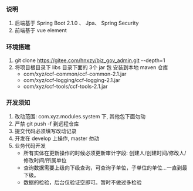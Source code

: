 ### 说明
1. 后端基于 Spring Boot 2.1.0 、 Jpa、 Spring Security
2. 前端基于 vue element

### 环境搭建
1. git clone https://gitee.com/hnxzy/biz_gov_admin.git --depth=1
2. 将项目根目录下 libs 目录下面的 3个 jar 包 安装到本地 maven 仓库 
    - com/xyz/ccf-common/ccf-common-2.1.jar
    - com/xyz/ccf-logging/ccf-logging-2.1.jar
    - com/xyz/ccf-tools/ccf-tools-2.1.jar
    
### 开发须知
1. 改动范围: com.xyz.modules.system 下, 其他包下面勿动
2. 严禁 git push -f 到远程仓库
3. 提交代码必须填写改动记录
4. 开发在 develop 上操作, master 勿动
5. 业务代码开发
   - 所有实体在更新操作的时候必须更新审计字段: 创建人/创建时间/修改人/修改时间/所属单位
   - 查询数据需要上级向下级查询，可查询子单位，子单位的单位…一直到最下级。
   - 数据的检验，后台仅验证空即可。暂时不做过多检验
